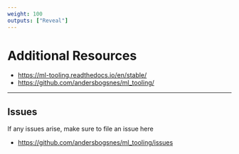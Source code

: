 ```yaml
---
weight: 100
outputs: ["Reveal"]
---
```


# Additional Resources

- https://ml-tooling.readthedocs.io/en/stable/
- https://github.com/andersbogsnes/ml_tooling/

---

## Issues

If any issues arise, make sure to file an issue here
- https://github.com/andersbogsnes/ml_tooling/issues